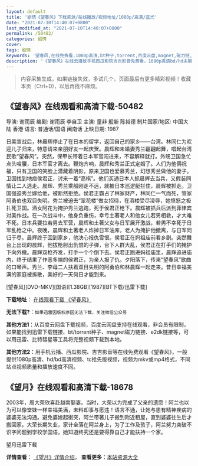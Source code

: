 ```yaml
---
layout: default
title: '剧情《望春风》下载资源/在线播放/视频地址/1080p/高清/蓝光'
date: "2021-07-10T14:40:07+0800"
last_modified_at: "2021-07-10T14:40:07+0800"
permalink: /50482/
categories: 剧情
cover:
tags: 剧情
keywords: '望春风,在线免费看,1080p高清,bt种子,torrent,百度云盘,magnet,磁力链,迅雷下载资源'
description: '《望春风》在线云播放手机西瓜影院吉吉影音免费看，1080p高清bd/hd未删减完整版和tc抢先枪版，mkv/mp4格式，附带bt/torrent种子、magnet/磁力链、百度云盘、网盘资源迅雷下载链接'
---
```


>内容采集生成，如果链接失效，多试几个，页面最后有更多精彩视频！收藏本页（Ctrl+D)，以后再找不麻烦。


## 《望春风》在线观看和高清下载-50482

导演: 谢雨辰 编剧: 谢雨辰 李自卫 主演: 童非 殷新 陈裕德 制片国家/地区: 中国大陆 香港 语言: 普通话/国语 闽南话 上映日期: 1987

日美宣战后，林晨辉停止了在日本的留学，返回自己的家乡——台湾。林同仁为欢迎儿子归来，特意请来亲朋好友一起庆贺。晨辉和未婚妻秀兰翩翩起舞，唱起台湾民歌“望春风”。突然，保甲长带着日本军官闯进来，不容解释就打。外甥卫国急忙点头哈腰，日本军官才离去。鞭炮齐响，晨辉和秀兰正式定婚了。人们为他俩祝福，只有卫国的笑脸上潜藏着阴影，原来卫国也爱慕秀兰，幻想秀兰做他的妻子。卫国找到地痞侯君正，讨来一着“高棋”。他们买通日本人抓晨辉去当兵，又假装同情让二人逃走。晨辉、秀兰乘船刚走不远，就被日本巡逻艇拦住，晨辉被抓走。卫国强迫秀兰嫁给他，被断然拒绝。侯君正霸占了林家财产，林同仁一气而死，管家阿勇伯也双目失明。秀兰被迫去“翠花楼”做女招待，在酒楼受尽凌辱，她愤怒之极扎死卫国。酒女阿花为掩护秀兰逃跑，死于侯君正枪下。晨辉被抓兵后派到菲律宾对美作战。在一次战斗中，他身负重伤，幸亏土著老人和他女儿若男相救，才大难不死。日本兵要拉若男去军营，晨辉和土著父女与日军展开激战，若男不幸死于日军乱枪之中。夜晚，晨辉和土著老人炸掉日军油库，老人为掩护他撤离，与日军同归于尽。晨辉终于回到家乡，他决心报仇雪恨。侯君正在妈祖庙前看乡剧。突然舞台上出现的晨辉，他拔枪射出仇恨的子弹，台下人群大乱，侯君正在打手们的掩护下向外撤。晨辉双枪齐发，打手一个个倒下去。侯君正跑进妈祖庙里，晨辉追进庙内，终于结果了作恶多端的侯君正，为亲人报了仇。夕阳落下，传来“望春风”歌曲的口琴声。秀兰、李母二人扶着双目失明的阿勇伯和林晨辉一起走来。昔日幸福美满的家庭被拆散，美好的一天何日才能到来。


[望春风][DVD-MKV][国语][1.38GB][1987][BT下载/迅雷下载]

**下载地址**： [在线观看下载 《望春风》](https://www.btdx8.com/torrent/wcf_1987.html) 


**无法下载?**：`如果迅雷因版权原因无法下载，关注微信公众号 `

**其他方法1**：从百度云网盘下载视频，百度云网盘支持在线观看，非会员有限制，如果能找到迅雷下载链接、bt/torrent种子、magnet磁力链接、e2dk链接等，可以用迅雷、比特彗星等工具将完整视频下载到本地。

**其他方法2**：用手机云播、西瓜影院、吉吉影音等在线免费观看《望春风》，一般提供1080p高清、hd/bd高清视频、tc抢先版视频，视频为mkv或mp4格式，不同站点视频质量和播放速度不同。


## 《望月》在线观看和高清下载-18678

2003年，周大荣欣喜赴越南娶妻。当时，大荣以为完成了父亲的遗愿！阿兰也以为可以像堂妹一样幸福美满，未料却事与愿违！语言不通，让她与患有精神疾病的婆婆无法沟通。避免婆媳起衝突，阿兰带著儿子搬到附近租屋，直到婆婆往生后才搬回家。大荣长期失业，家计全落在阿兰身上，为了工作及孩子，阿兰努力突破不识字问题到学校学国语，她知道终究还是要得靠自己才能扶持一个家。


望月迅雷下载

**详情查看**： [《望月》详情介绍](/movie/18678/)， **查看更多**：[本站资源大全](/movie/t/all/)

